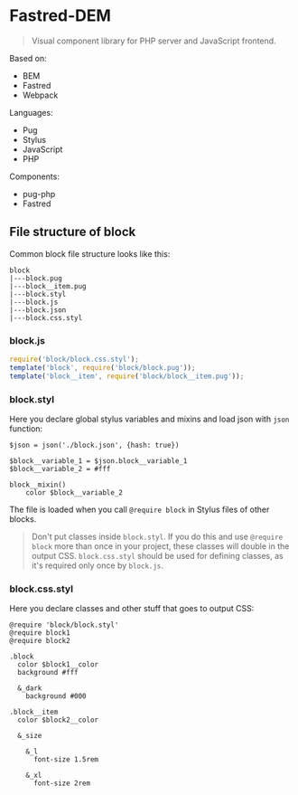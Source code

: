# Fastred-DEM

> Visual component library for PHP server and JavaScript frontend.

Based on:

- BEM
- Fastred
- Webpack

Languages:

- Pug
- Stylus
- JavaScript
- PHP

Components:

- pug-php
- Fastred

## File structure of block

Common block file structure looks like this:
```
block
|---block.pug
|---block__item.pug
|---block.styl
|---block.js
|---block.json
|---block.css.styl
```

### block.js

```javascript
require('block/block.css.styl');
template('block', require('block/block.pug'));
template('block__item', require('block/block__item.pug'));
```

### block.styl

Here you declare global stylus variables and mixins and load json with `json` function:

```stylus
$json = json('./block.json', {hash: true})

$block__variable_1 = $json.block__variable_1
$block__variable_2 = #fff

block__mixin()
    color $block__variable_2
```

The file is loaded when you call `@require block` in Stylus files of other blocks. 

> Don't put classes inside `block.styl`. 
> If you do this and use `@require block` more than once in your project, these classes will double in the output CSS.
> `block.css.styl` should be used for defining classes, as it's required only once by `block.js`.

### block.css.styl

Here you declare classes and other stuff that goes to output CSS:

```stylus
@require 'block/block.styl'
@require block1
@require block2

.block
  color $block1__color
  background #fff
  
  &_dark
    background #000
  
.block__item
  color $block2__color
  
  &_size
  
    &_l
      font-size 1.5rem
  
    &_xl
      font-size 2rem
```
